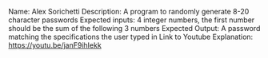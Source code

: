 Name: Alex Sorichetti
Description: A program to randomly generate 8-20 character passwords
Expected inputs: 4 integer numbers, the first number should be the sum of the following 3 numbers
Expected Output: A password matching the specifications the user typed in
Link to Youtube Explanation: https://youtu.be/janF9ihIekk 